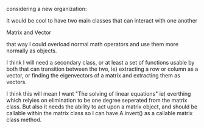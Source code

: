 considering a new organization:

It would be cool to have two main classes that can interact with one another

Matrix and Vector

that way I could overload normal math operators and use them more normally as objects.

I think I will need a secondary class, or at least a set of functions usable by both
that can transition between the two, ie) extracting a row or column as a vector, or
finding the eigenvectors of a matrix and extracting them as vectors.

I think this will mean I want "The solving of linear equations" ie) everthing
which relyies on elimination to be one degree seperated from the matrix class.
But also it needs the ability to act upon a matrix object, and should be callable
within the matrix class so I can have A.invert() as a callable matrix class method.

